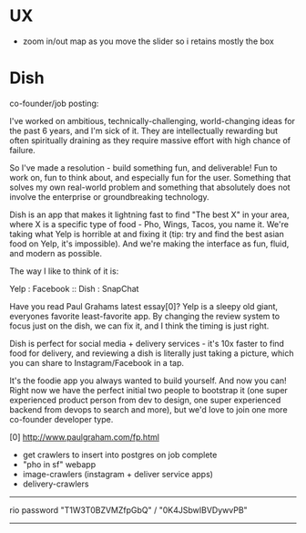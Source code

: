# UX

- zoom in/out map as you move the slider so i retains mostly the box

# Dish

co-founder/job posting:

I've worked on ambitious, technically-challenging, world-changing ideas for the
past 6 years, and I'm sick of it. They are intellectually rewarding but often
spiritually draining as they require massive effort with high chance of failure.

So I've made a resolution - build something fun, and deliverable! Fun to work
on, fun to think about, and especially fun for the user. Something that solves
my own real-world problem and something that absolutely does not involve the
enterprise or groundbreaking technology.

Dish is an app that makes it lightning fast to find "The best X" in your area,
where X is a specific type of food - Pho, Wings, Tacos, you name it. We're
taking what Yelp is horrible at and fixing it (tip: try and find the best asian
food on Yelp, it's impossible). And we're making the interface as fun, fluid,
and modern as possible.

The way I like to think of it is:

Yelp : Facebook :: Dish : SnapChat

Have you read Paul Grahams latest essay[0]? Yelp is a sleepy old giant,
everyones favorite least-favorite app. By changing the review system to focus
just on the dish, we can fix it, and I think the timing is just right.

Dish is perfect for social media + delivery services - it's 10x faster to find
food for delivery, and reviewing a dish is literally just taking a picture,
which you can share to Instagram/Facebook in a tap.

It's the foodie app you always wanted to build yourself. And now you can! Right
now we have the perfect initial two people to bootstrap it (one super
experienced product person from dev to design, one super experienced backend
from devops to search and more), but we'd love to join one more co-founder
developer type.

[0] http://www.paulgraham.com/fp.html

- get crawlers to insert into postgres on job complete
- "pho in sf" webapp
- image-crawlers (instagram + deliver service apps)
- delivery-crawlers

---

rio password "T1W3T0BZVMZfpGbQ" / "0K4JSbwIBVDywvPB"

---
